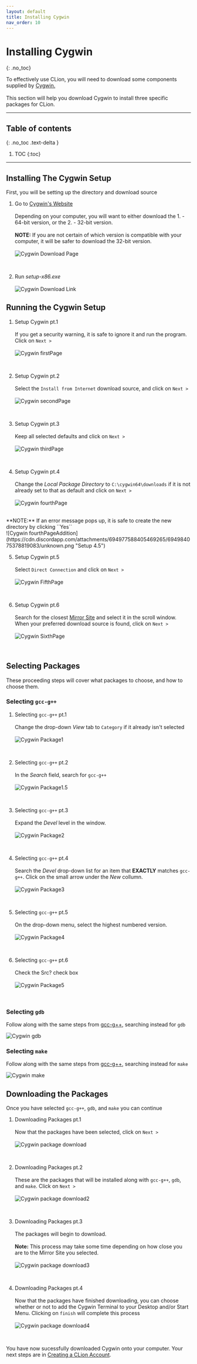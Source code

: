 ```yaml
---
layout: default
title: Installing Cygwin
nav_order: 10
---
```


# Installing Cygwin
{: .no_toc}

To effectively use CLion, you will need to download some components supplied by [Cygwin.](https://www.cygwin.com/)
<br/><br/>
This section will help you download Cygwin to install three specific packages for CLion.

<hr>

## Table of contents
{: .no_toc .text-delta }

1. TOC
{:toc}

---

## Installing The Cygwin Setup


First, you will be setting up the directory and download source 
1. Go to [Cygwin's Website](https://cygwin.com/install.html)<br/>  
  Depending on your computer, you will want to either download the 1. - 64-bit version, or the 2. - 32-bit version.<br/>  
  **NOTE:** If you are not certain of which version is compatible with your computer, it will be safer to download the 32-bit version.<br/>  
  ![Cygwin Download Page](https://cdn.discordapp.com/attachments/498622698050813962/695756069078564934/unknown.png "Download")
<br/>

2. Run _setup-x86.exe_<br/>  
  ![Cygwin Download Link](https://cdn.discordapp.com/attachments/498622698050813962/695036150854713416/unknown.png "Download2")

## Running the Cygwin Setup
1. Setup Cygwin pt.1<br/>  
  If you get a security warning, it is safe to ignore it and run the program. Click on ``Next >``<br/>  
  ![Cygwin firstPage](https://cdn.discordapp.com/attachments/694977588405469265/694983080238252053/unknown.png "Setup 1")
  <br/>
  
2. Setup Cygwin pt.2<br/>  
  Select the ``Install from Internet`` download source, and click on ``Next >``<br/>  
  ![Cygwin secondPage](https://cdn.discordapp.com/attachments/498622698050813962/695036893087137902/unknown.png "Setup 2")
  <br/>
  
3. Setup Cygwin pt.3<br/>  
  Keep all selected defaults and click on ``Next >``<br/>  
  ![Cygwin thirdPage](https://cdn.discordapp.com/attachments/694977588405469265/694983315295305878/unknown.png "Setup 3")
  <br/>
  
4. Setup Cygwin pt.4<br/>  
  Change the _Local Package Directory_ to ``C:\cygwin64\downloads`` if it is not already set to that as default and click on ``Next >``<br/>  
  ![Cygwin fourthPage](https://cdn.discordapp.com/attachments/694977588405469265/694984033549156403/unknown.png "Setup 4") 
  <br/>  
  **NOTE:** If an error message pops up, it is safe to create the new directory by clicking ``Yes``<br/>  
  ![Cygwin fourthPageAddition](https://cdn.discordapp.com/attachments/694977588405469265/694984075378819083/unknown.png "Setup 4.5")
  <br/>
  
5. Setup Cygwin pt.5<br/>  
  Select ``Direct Connection`` and click on ``Next >``<br/>  
  ![Cygwin FifthPage](https://cdn.discordapp.com/attachments/694977588405469265/694984235353768079/unknown.png "Setup 5")
  <br/>
  
6. Setup Cygwin pt.6<br/>  
  Search for the closest [Mirror Site](https://cygwin.com/mirrors.html) and select it in the scroll window. When your preferred download source is found, click on ``Next >``<br/>  
![Cygwin SixthPage](https://cdn.discordapp.com/attachments/694977588405469265/694984840172404806/unknown.png "Setup 6")
<br/>

## Selecting Packages
These proceeding steps will cover what packages to choose, and how to choose them.
### Selecting ``gcc-g++``
1. Selecting ``gcc-g++`` pt.1<br/>  
  Change the drop-down _View_ tab to ``Category`` if it already isn't selected<br/>  
  ![Cygwin Package1](https://cdn.discordapp.com/attachments/694977588405469265/696111097790595113/category.png "Package 1")
  <br/>

2. Selecting ``gcc-g++`` pt.2<br/>  
  In the _Search_ field, search for ``gcc-g++``<br/>  
  ![Cygwin Package1.5](https://cdn.discordapp.com/attachments/498622698050813962/695042959472590908/unknown.png "Package 1.5")
  <br/>

3. Selecting ``gcc-g++`` pt.3<br/>  
  Expand the _Devel_ level in the window.<br/>  
  ![Cygwin Package2](https://cdn.discordapp.com/attachments/498622698050813962/695039874658467940/unknown.png "Package 2")
  <br/>

4. Selecting ``gcc-g++`` pt.4<br/>  
  Search the _Devel_ drop-down list for an item that **EXACTLY** matches ``gcc-g++``. Click on the small arrow under the _New_ collumn.<br/>  
  ![Cygwin Package3](https://cdn.discordapp.com/attachments/498622698050813962/695040472485330984/unknown.png "Package 3")
  <br/>

5. Selecting ``gcc-g++`` pt.5<br/>  
  On the drop-down menu, select the highest numbered version.<br/>  
  ![Cygwin Package4](https://cdn.discordapp.com/attachments/498622698050813962/695041017744851014/unknown.png "Package 4")
  <br/>

6. Selecting ``gcc-g++`` pt.6<br/>  
  Check the Src? check box<br/>  
  ![Cygwin Package5](https://cdn.discordapp.com/attachments/498622698050813962/695041637331501126/unknown.png "Package 5")
  <br/>

### Selecting ``gdb``
Follow along with the same steps from [gcc-g++](https://go-maun.github.io/Keegan-Lawrance-User-Documentation/docs/Cygwin-Setup/#selecting-gcc-g), searching instead for ``gdb``

![Cygwin gdb](https://cdn.discordapp.com/attachments/498622698050813962/695043794910838894/unknown.png "gdb 1")
<br/>


### Selecting ``make``
Follow along with the same steps from [gcc-g++](https://go-maun.github.io/Keegan-Lawrance-User-Documentation/docs/Cygwin-Setup/#selecting-gcc-g), searching instead for ``make``

![Cygwin make](https://cdn.discordapp.com/attachments/498622698050813962/695044666927743026/unknown.png "make")
<br/>



## Downloading the Packages
Once you have selected ``gcc-g++``, ``gdb``, and ``make`` you can continue

1. Downloading Packages pt.1<br/>  
  Now that the packages have been selected, click on ``Next >``<br/>  
  ![Cygwin package download](https://cdn.discordapp.com/attachments/498622698050813962/695045219090956368/unknown.png "package download")
<br/>

2. Downloading Packages pt.2<br/>  
  These are the packages that will be installed along with ``gcc-g++``, ``gdb``, and ``make``. Click on ``Next >``<br/>  
  ![Cygwin package download2](https://cdn.discordapp.com/attachments/694977588405469265/694987045621202995/unknown.png "package download 2")
<br/>

3. Downloading Packages pt.3<br/>  
  The packages will begin to download.<br/>  
  **Note:** This process may take some time depending on how close you are to the Mirror Site you selected.<br/>  
  ![Cygwin package download3](https://cdn.discordapp.com/attachments/694977588405469265/694987084036833341/unknown.png "package download 3")
<br/>

4. Downloading Packages pt.4<br/>  
  Now that the packages have finished downloading, you can choose whether or not to add the Cygwin Terminal to your Desktop and/or Start Menu. Clicking on ``finish`` will complete this process<br/>  
  ![Cygwin package download4](https://cdn.discordapp.com/attachments/694977588405469265/694987469409615952/unknown.png "package download 4")
<br/>

You have now sucessfully downloaded Cygwin onto your computer. Your next steps are in [Creating a CLion Account](https://go-maun.github.io/Keegan-Lawrance-User-Documentation/docs/JetBrains-Account-Setup/).
